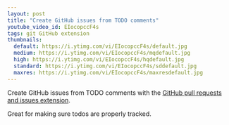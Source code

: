 ```yaml
---
layout: post
title: "Create GitHub issues from TODO comments"
youtube_video_id: EIocopccF4s
tags: git GitHub extension
thumbnails:
  default: https://i.ytimg.com/vi/EIocopccF4s/default.jpg
  medium: https://i.ytimg.com/vi/EIocopccF4s/mqdefault.jpg
  high: https://i.ytimg.com/vi/EIocopccF4s/hqdefault.jpg
  standard: https://i.ytimg.com/vi/EIocopccF4s/sddefault.jpg
  maxres: https://i.ytimg.com/vi/EIocopccF4s/maxresdefault.jpg
---
```


Create GitHub issues from TODO comments with the [GitHub pull requests and issues extension](https://marketplace.visualstudio.com/items?itemName=GitHub.vscode-pull-request-github).

Great for making sure todos are properly tracked.
